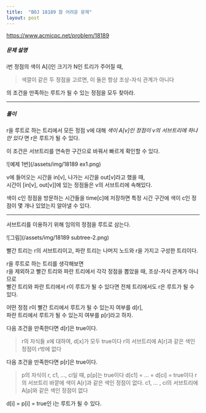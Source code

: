 ```yaml
---
title:  "BOJ 18189 참 어려운 문제"
layout: post
---
```


https://www.acmicpc.net/problem/18189



##### 문제 설명

i번 정점의 색이 A[i]인 크기가 N인 트리가 주어질 때,   

> 색깔이 같은 두 정점을 고르면, 이 둘은 항상 조상-자식 관계가 아니다

의 조건을 만족하는 루트가 될 수 있는 정점을 모두 찾아라.   

---

##### 풀이

  r을 루트로 하는 트리에서 모든 정점 v에 대해 _색이 A[v]인 정점이 v의 서브트리에 하나만 있다_ 면 r은 루트가 될 수 있다.

이 조건은 서브트리를 연속한 구간으로 바꿔서 빠르게 확인할 수 있다.

![예제 1번](/assets/img/18189 ex1.png)

v에 들어오는 시간을 in[v], 나가는 시간을 out[v]라고 했을 때,   
시간이 [in[v], out[v]]에 있는 정점들은 v의 서브트리에 속해있다.

색이 c인 정점을 방문하는 시간들을 time[c]에 저장하면 특정 시간 구간에 색이 c인 정점이 몇 개나 있었는지 알아낼 수 있다.

---

서브트리를 이용하기 위해 임의의 정점을 루트로 삼는다.

![그림](/assets/img/18189 subtree-2.png)

빨간 트리는 r의 서브트리이고, 파란 트리는 나머지 노드와 r을 가지고 구성한 트리이다.

r을 루트로 하는 트리를 생각해보면   
r을 제외하고 빨간 트리와 파란 트리에서 각각 정점을 뽑았을 때,  조상-자식 관계가 아니므로   
빨간 트리와 파란 트리에서 r이 루트가 될 수 있다면 전체 트리에서도 r은 루트가 될 수 있다.

어떤 정점 r이
빨간 트리에서 루트가 될 수 있는지 여부를 d[r],   
파란 트리에서 루트가 될 수 있는지 여부를 p[r]라고 하자.   



다음 조건을 만족한다면 d[r]은 true이다.   

> r의 자식들 x에 대하여, d[x]가 모두 true이다
> r의 서브트리에 A[r]과 같은 색인 정점이 r밖에 없다



다음 조건을 만족한다면 p[r]은 true이다.

> p의 자식이 r, c1, ..., ci일 때,
> p[p]는 true이다
> d[c1] = ... = d[ci] = true이다
> r의 서브트리 바깥에 색이 A[r]과 같은 색인 정점이 없다.
> c1, ... , ci의 서브트리에 A[p]와 같은 색인 정점이 없다



d[i] = p[i] = true인 i는 루트가 될 수 있다.
